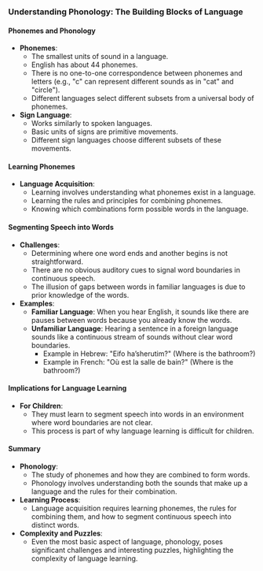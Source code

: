 ### Understanding Phonology: The Building Blocks of Language

#### Phonemes and Phonology
- **Phonemes**:
  - The smallest units of sound in a language.
  - English has about 44 phonemes.
  - There is no one-to-one correspondence between phonemes and letters (e.g., "c" can represent different sounds as in "cat" and "circle").
  - Different languages select different subsets from a universal body of phonemes.
- **Sign Language**:
  - Works similarly to spoken languages.
  - Basic units of signs are primitive movements.
  - Different sign languages choose different subsets of these movements.

#### Learning Phonemes
- **Language Acquisition**:
  - Learning involves understanding what phonemes exist in a language.
  - Learning the rules and principles for combining phonemes.
  - Knowing which combinations form possible words in the language.

#### Segmenting Speech into Words
- **Challenges**:
  - Determining where one word ends and another begins is not straightforward.
  - There are no obvious auditory cues to signal word boundaries in continuous speech.
  - The illusion of gaps between words in familiar languages is due to prior knowledge of the words.
- **Examples**:
  - **Familiar Language**: When you hear English, it sounds like there are pauses between words because you already know the words.
  - **Unfamiliar Language**: Hearing a sentence in a foreign language sounds like a continuous stream of sounds without clear word boundaries.
    - Example in Hebrew: "Eifo ha’sherutim?" (Where is the bathroom?)
    - Example in French: "Où est la salle de bain?" (Where is the bathroom?)

#### Implications for Language Learning
- **For Children**:
  - They must learn to segment speech into words in an environment where word boundaries are not clear.
  - This process is part of why language learning is difficult for children.

#### Summary
- **Phonology**:
  - The study of phonemes and how they are combined to form words.
  - Phonology involves understanding both the sounds that make up a language and the rules for their combination.
- **Learning Process**:
  - Language acquisition requires learning phonemes, the rules for combining them, and how to segment continuous speech into distinct words.
- **Complexity and Puzzles**:
  - Even the most basic aspect of language, phonology, poses significant challenges and interesting puzzles, highlighting the complexity of language learning.
